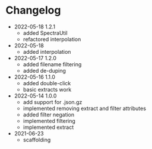 # Changelog

- 2022-05-18 1.2.1
    - added SpectraUtil
    - refactored interpolation
- 2022-05-18
    - added interpolation
- 2022-05-17 1.2.0
    - added filename filtering
    - added de-duping
- 2022-05-16 1.1.0
    - added double-click
    - basic extracts work
- 2022-05-14 1.0.0
    - add support for .json.gz
    - implemented removing extract and filter attributes
    - added filter negation
    - implemented filtering
    - implemented extract
- 2021-06-23 
    - scaffolding

